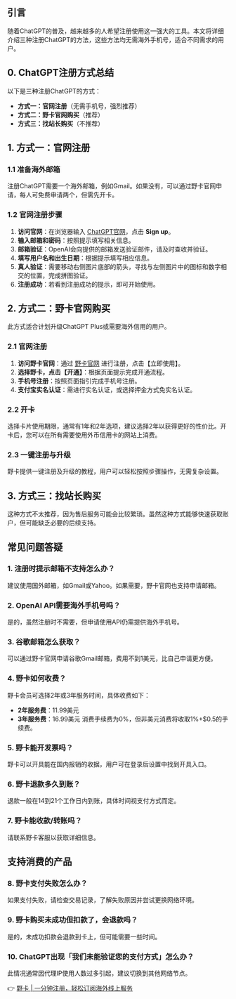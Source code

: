 ## 引言
随着ChatGPT的普及，越来越多的人希望注册使用这一强大的工具。本文将详细介绍三种注册ChatGPT的方法，这些方法均无需海外手机号，适合不同需求的用户。

## 0. ChatGPT注册方式总结
以下是三种注册ChatGPT的方式：
- **方式一：官网注册**（无需手机号，强烈推荐）
- **方式二：野卡官网购买**（推荐）
- **方式三：找站长购买**（不推荐）

## 1. 方式一：官网注册
### 1.1 准备海外邮箱
注册ChatGPT需要一个海外邮箱，例如Gmail。如果没有，可以通过野卡官网申请，每人可免费申请两个，但需先开卡。

### 1.2 官网注册步骤
1. **访问官网**：在浏览器输入 [ChatGPT官网](https://chat.openai.com/)，点击 **Sign up**。
2. **输入邮箱和密码**：按照提示填写相关信息。
3. **邮箱验证**：OpenAI会向提供的邮箱发送验证邮件，请及时查收并验证。
4. **填写用户名和出生日期**：根据提示填写相应信息。
5. **真人验证**：需要移动右侧图片底部的箭头，寻找与左侧图片中的图标和数字相交的位置，完成拼图验证。
6. **注册成功**：若看到注册成功的提示，即可开始使用。

## 2. 方式二：野卡官网购买
此方式适合计划升级ChatGPT Plus或需要海外信用的用户。

### 2.1 官网注册
1. **访问野卡官网**：通过 [野卡官网](https://bit.ly/bewildcard) 进行注册，点击【立即使用】。
2. **选择野卡，点击【开通】**：根据页面提示完成开通流程。
3. **手机号注册**：按照页面指引完成手机号注册。
4. **支付宝实名认证**：需进行实名认证，或选择押金方式免实名认证。

### 2.2 开卡
选择卡片使用期限，通常有1年和2年选项，建议选择2年以获得更好的性价比。开卡后，您可以在所有需要使用外币信用卡的网站上消费。

### 2.3 一键注册与升级
野卡提供一键注册及升级的教程，用户可以轻松按照步骤操作，无需复杂设置。

## 3. 方式三：找站长购买
这种方式不太推荐，因为售后服务可能会比较繁琐。虽然这种方式能够快速获取账户，但可能缺乏必要的后续支持。

## 常见问题答疑
### 1. 注册时提示邮箱不支持怎么办？
建议使用国外邮箱，如Gmail或Yahoo。如果需要，野卡官网也支持申请邮箱。

### 2. OpenAI API需要海外手机号吗？
是的，虽然注册时不需要，但申请使用API仍需提供海外手机号。

### 3. 谷歌邮箱怎么获取？
可以通过野卡官网申请谷歌Gmail邮箱，费用不到1美元，比自己申请更方便。

### 4. 野卡如何收费？
野卡会员可选择2年或3年服务时间，具体收费如下：
- **2年服务费**：11.99美元
- **3年服务费**：16.99美元
消费手续费为0%，但非美元消费将收取1%+$0.5的手续费。

### 5. 野卡能开发票吗？
野卡可以开具能在国内报销的收据，用户可在登录后设置中找到开具入口。

### 6. 野卡退款多久到账？
退款一般在14到21个工作日内到账，具体时间视支付方式而定。

### 7. 野卡能收款/转账吗？
请联系野卡客服以获取详细信息。

## 支持消费的产品
### 8. 野卡支付失败怎么办？
如果支付失败，请检查交易记录，了解失败原因并尝试更换网络环境。

### 9. 野卡购买未成功但扣款了，会退款吗？
是的，未成功扣款会退款到卡上，但可能需要一些时间。

### 10. ChatGPT出现「我们未能验证您的支付方式」怎么办？
此情况通常因代理IP使用人数过多引起，建议切换到其他网络节点。

👉 [野卡 | 一分钟注册，轻松订阅海外线上服务](https://bit.ly/bewildcard)